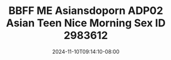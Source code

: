 --- 
title: "BBFF ME  Asiansdoporn  ADP02 Asian Teen Nice Morning Sex ID 2983612"
description: "download   BBFF ME  Asiansdoporn  ADP02 Asian Teen Nice Morning Sex ID 2983612  tele full terbaru"
date: 2024-11-10T09:14:10-08:00
file_code: "2ugwyile6lxr"
draft: false
cover: "cxbknk8i28uwzjtp.jpg"
tags: ["BBFF", "Asiansdoporn", "Asian", "Teen", "Nice", "Morning", "Sex", "bokep-indo", "bokep-viral", "bokep-ig"]
length: 1838
fld_id: "1483176"
foldername: "Asiansdoporn 1"
categories: ["Asiansdoporn 1"]
views: 0
---